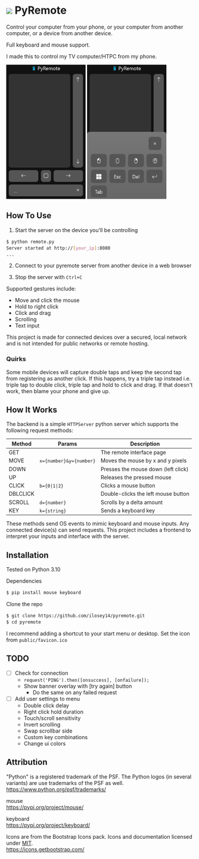 # <img src="public/favicon.ico" height="32"> PyRemote

Control your computer from your phone,
or your computer from another computer,
or a device from another device.

Full keyboard and mouse support.

I made this to control my TV computer/HTPC from my phone.

![ui screenshot](img/ui.png)
![ui menu screenshot](img/ui-menu.png)

## How To Use

1. Start the server on the device you'll be controlling

```bash
$ python remote.py
Server started at http://[your_ip]:8080
...
```

2. Connect to your pyremote server from another device in a web browser

3. Stop the server with `Ctrl+C`

Supported gestures include:
- Move and click the mouse
- Hold to right click
- Click and drag
- Scrolling
- Text input

This project is made for connected devices over a secured, local network
and is not intended for public networks or remote hosting.

### Quirks

Some mobile devices will capture double taps and keep the second tap from
registering as another click. If this happens, try a triple tap instead
i.e. triple tap to double click, triple tap and hold to click and drag.
If that doesn't work, then blame your phone and give up.

## How It Works

The backend is a simple `HTTPServer` python server which supports
the following request methods:

| Method   | Params                  | Description                         |
| -------- | ----------------------- | ----------------------------------- |
| GET      |                         | The remote interface page           |
| MOVE     | `x={number}&y={number}` | Moves the mouse by x and y pixels   |
| DOWN     |                         | Presses the mouse down (left click) |
| UP       |                         | Releases the pressed mouse          |
| CLICK    | `b={0\|1\|2}`           | Clicks a mouse button               |
| DBLCLICK |                         | Double-clicks the left mouse button |
| SCROLL   | `d={number}`            | Scrolls by a delta amount           |
| KEY      | `k={string}`            | Sends a keyboard key                |

These methods send OS events to mimic keyboard and mouse inputs.
Any connected device(s) can send requests.
This project includes a frontend to interpret your inputs and interface with the server.

## Installation

Tested on Python 3.10

Dependencies

```bash
$ pip install mouse keyboard
```

Clone the repo

```bash
$ git clone https://github.com/ilosey14/pyremote.git
$ cd pyremote
```

I recommend adding a shortcut to your start menu or desktop.
Set the icon from `public/favicon.ico`

## TODO

- [ ] Check for connection
  - `request('PING').then([onsuccess], [onfailure]);`
  - Show banner overlay with [try again] button
    - Do the same on any failed request
- [ ] Add user settings to menu
  - Double click delay
  - Right click hold duration
  - Touch/scroll sensitivity
  - Invert scrolling
  - Swap scrollbar side
  - Custom key combinations
  - Change ui colors

## Attribution

"Python" is a registered trademark of the PSF.
The Python logos (in several variants) are use trademarks of the PSF as well.
<br>
https://www.python.org/psf/trademarks/

mouse
<br>
https://pypi.org/project/mouse/

keyboard
<br>
https://pypi.org/project/keyboard/

Icons are from the Bootstrap Icons pack.
Icons and documentation licensed under [MIT](https://github.com/twbs/icons/blob/main/LICENSE.md).
<br>
https://icons.getbootstrap.com/